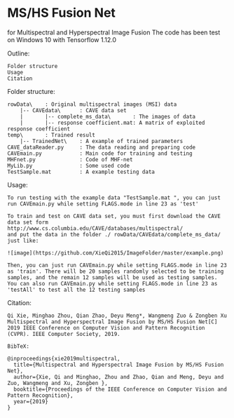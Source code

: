 # MS/HS Fusion Net 
for Multispectral and Hyperspectral Image Fusion
The code has been test on Windows 10 with Tensorflow 1.12.0

Outline:

    Folder structure
    Usage
    Citation
    
Folder structure:

    rowData\    : Original multispectral images (MSI) data 
        |-- CAVEdata\      : CAVE data set
        |       |-- complete_ms_data\       : The images of data
        |       |-- response coefficient.mat: A matrix of exploited response coefficient
    temp\       : Trained result
        |-- TrainedNet\    : A example of trained parameters
    CAVE_dataReader.py     : The data reading and preparing code
    CAVEmain.py            : Main code for training and testing 
    MHFnet.py              : Code of MHF-net 
    MyLib.py               : Some used code
    TestSample.mat         : A example testing data

Usage:

    To run testing with the example data "TestSample.mat ", you can just run CAVEmain.py while setting FLAGS.mode in line 23 as 'test'
      
    To train and test on CAVE data set, you must first download the CAVE data set form 
    http://www.cs.columbia.edu/CAVE/databases/multispectral/
    and put the data in the folder ./ rowData/CAVEdata/complete_ms_data/ just like:
    
    ![image](https://github.com/XieQi2015/ImageFolder/master/example.png)
    
    Then, you can just run CAVEmain.py while setting FLAGS.mode in line 23 as 'train'. There will be 20 samples randomly selected to be training samples, and the remain 12 samples will be used as testing samples.
    You can also run CAVEmain.py while setting FLAGS.mode in line 23 as 'testAll' to test all the 12 testing samples


Citation:

    Qi Xie, Minghao Zhou, Qian Zhao, Deyu Meng*, Wangmeng Zuo & Zongben Xu
    Multispectral and Hyperspectral Image Fusion by MS/HS Fusion Net[C]
    2019 IEEE Conference on Computer Vision and Pattern Recognition (CVPR). IEEE Computer Society, 2019.

    BibTeX:
    
    @inproceedings{xie2019multispectral,
      title={Multispectral and Hyperspectral Image Fusion by MS/HS Fusion Net},
      author={Xie, Qi and Minghao, Zhou and Zhao, Qian and Meng, Deyu and Zuo, Wangmeng and Xu, Zongben },
      booktitle={Proceedings of the IEEE Conference on Computer Vision and Pattern Recognition},
      year={2019} 
    }
